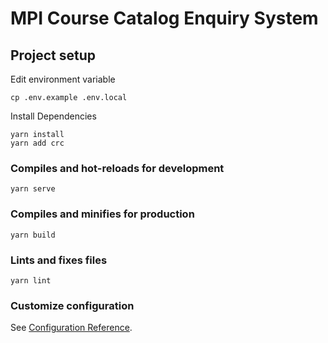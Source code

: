 # MPI Course Catalog Enquiry System

## Project setup

Edit environment variable

```
cp .env.example .env.local
```

Install Dependencies

```
yarn install
yarn add crc
```

### Compiles and hot-reloads for development
```
yarn serve
```

### Compiles and minifies for production
```
yarn build
```

### Lints and fixes files
```
yarn lint
```

### Customize configuration
See [Configuration Reference](https://cli.vuejs.org/config/).
